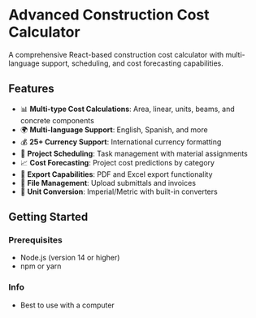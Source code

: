 # Advanced Construction Cost Calculator

A comprehensive React-based construction cost calculator with multi-language support, scheduling, and cost forecasting capabilities.

## Features

- 📊 **Multi-type Cost Calculations**: Area, linear, units, beams, and concrete components
- 🌍 **Multi-language Support**: English, Spanish, and more
- 💰 **25+ Currency Support**: International currency formatting
- 📅 **Project Scheduling**: Task management with material assignments
- 📈 **Cost Forecasting**: Project cost predictions by category
- 📄 **Export Capabilities**: PDF and Excel export functionality
- 📁 **File Management**: Upload submittals and invoices
- 🔄 **Unit Conversion**: Imperial/Metric with built-in converters

## Getting Started

### Prerequisites
- Node.js (version 14 or higher)
- npm or yarn

### Info
- Best to use with a computer